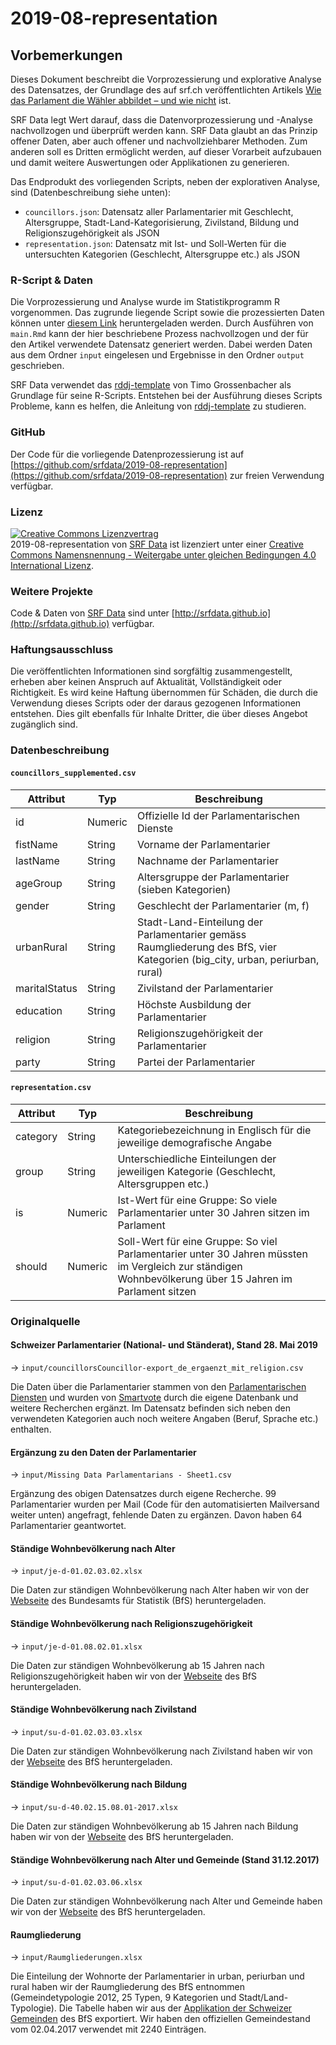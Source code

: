 # 2019-08-representation

## Vorbemerkungen

Dieses Dokument beschreibt die Vorprozessierung und explorative Analyse des Datensatzes, der Grundlage des auf srf.ch veröffentlichten Artikels [Wie das Parlament die Wähler abbildet – und wie nicht](https://www.srf.ch/news/schweiz/wahlen-2019/wahlen-2019-wie-das-parlament-die-waehler-abbildet-und-wie-nicht) ist.

SRF Data legt Wert darauf, dass die Datenvorprozessierung und -Analyse nachvollzogen und überprüft werden kann. SRF Data glaubt an das Prinzip offener Daten, aber auch offener und nachvollziehbarer Methoden. Zum anderen soll es Dritten ermöglicht werden, auf dieser Vorarbeit aufzubauen und damit weitere Auswertungen oder Applikationen zu generieren.

Das Endprodukt des vorliegenden Scripts, neben der explorativen Analyse, sind (Datenbeschreibung siehe unten):

* `councillors.json`: Datensatz aller Parlamentarier mit Geschlecht, Altersgruppe, Stadt-Land-Kategorisierung, Zivilstand, Bildung und Religionszugehörigkeit als JSON
* `representation.json`: Datensatz mit Ist- und Soll-Werten für die untersuchten Kategorien (Geschlecht, Altersgruppe etc.) als JSON


### R-Script & Daten

Die Vorprozessierung und Analyse wurde im Statistikprogramm R vorgenommen. Das zugrunde liegende Script sowie die prozessierten Daten können unter [diesem Link](https://srfdata.github.io/2019-08-representation/rscript.zip) heruntergeladen werden. Durch Ausführen von `main.Rmd` kann der hier beschriebene Prozess nachvollzogen und der für den Artikel verwendete Datensatz generiert werden. Dabei werden Daten aus dem Ordner `input` eingelesen und Ergebnisse in den Ordner `output` geschrieben. 

SRF Data verwendet das [rddj-template](https://github.com/grssnbchr/rddj-template) von Timo Grossenbacher als Grundlage für seine R-Scripts. Entstehen bei der Ausführung dieses Scripts Probleme, kann es helfen, die Anleitung von [rddj-template](https://github.com/grssnbchr/rddj-template) zu studieren.

### GitHub

Der Code für die vorliegende Datenprozessierung ist auf [https://github.com/srfdata/2019-08-representation](https://github.com/srfdata/2019-08-representation) zur freien Verwendung verfügbar.

### Lizenz

<a rel="license" href="http://creativecommons.org/licenses/by-sa/4.0/"><img alt="Creative Commons Lizenzvertrag" style="border-width:0" src="https://i.creativecommons.org/l/by-sa/4.0/88x31.png" /></a><br /><span xmlns:dct="http://purl.org/dc/terms/" href="http://purl.org/dc/dcmitype/Dataset" property="dct:title" rel="dct:type">2019-08-representation</span> von <a xmlns:cc="http://creativecommons.org/ns#" href="https://github.com/srfdata/2019-08-representation" property="cc:attributionName" rel="cc:attributionURL">SRF Data</a> ist lizenziert unter einer <a rel="license" href="http://creativecommons.org/licenses/by-sa/4.0/">Creative Commons Namensnennung - Weitergabe unter gleichen Bedingungen 4.0 International Lizenz</a>.

### Weitere Projekte

Code & Daten von [SRF Data](http://srf.ch/data) sind unter [http://srfdata.github.io](http://srfdata.github.io) verfügbar.

### Haftungsausschluss

Die veröffentlichten Informationen sind sorgfältig zusammengestellt, erheben aber keinen Anspruch auf Aktualität, Vollständigkeit oder Richtigkeit. Es wird keine Haftung übernommen für Schäden, die  durch die Verwendung dieses Scripts oder der daraus gezogenen Informationen entstehen. Dies gilt ebenfalls für Inhalte Dritter, die über dieses Angebot zugänglich sind.

### Datenbeschreibung 

#### `councillors_supplemented.csv`

| Attribut | Typ | Beschreibung |
|-------|------|-----------------------------------------------------------------------------|
| id | Numeric | Offizielle Id der Parlamentarischen Dienste |
| fistName | String | Vorname der Parlamentarier |
| lastName | String | Nachname der Parlamentarier |
| ageGroup | String | Altersgruppe der Parlamentarier (sieben Kategorien) |
| gender | String | Geschlecht der Parlamentarier (m, f) |
| urbanRural | String | Stadt-Land-Einteilung der Parlamentarier gemäss Raumgliederung des BfS, vier Kategorien (big_city, urban, periurban, rural) |
| maritalStatus | String | Zivilstand der Parlamentarier |
| education | String | Höchste Ausbildung der Parlamentarier |
| religion | String | Religionszugehörigkeit der Parlamentarier |
| party | String | Partei der Parlamentarier |


#### `representation.csv`

| Attribut | Typ | Beschreibung |
|-------|------|-----------------------------------------------------------------------------|
| category | String | Kategoriebezeichnung in Englisch für die jeweilige demografische Angabe |
| group | String | Unterschiedliche Einteilungen der jeweiligen Kategorie (Geschlecht, Altersgruppen etc.) |
| is | Numeric | Ist-Wert für eine Gruppe: So viele Parlamentarier unter 30 Jahren sitzen im Parlament |
| should | Numeric | Soll-Wert für eine Gruppe: So viel Parlamentarier unter 30 Jahren müssten im Vergleich zur ständigen Wohnbevölkerung über 15 Jahren im Parlament sitzen |


### Originalquelle

#### Schweizer Parlamentarier (National- und Ständerat), Stand 28. Mai 2019 

&rarr; `input/councillorsCouncillor-export_de_ergaenzt_mit_religion.csv`

Die Daten über die Parlamentarier stammen von den [Parlamentarischen Diensten](https://www.parlament.ch/de/%C3%BCber-das-parlament/parlamentsdienste) und wurden von [Smartvote](https://www.smartvote.ch/) durch die eigene Datenbank und weitere Recherchen ergänzt. Im Datensatz befinden sich neben den verwendeten Kategorien auch noch weitere Angaben (Beruf, Sprache etc.) enthalten.

#### Ergänzung zu den Daten der Parlamentarier

&rarr; `input/Missing Data Parlamentarians - Sheet1.csv`

Ergänzung des obigen Datensatzes durch eigene Recherche. 99 Parlamentarier wurden per Mail (Code für den automatisierten Mailversand weiter unten) angefragt, fehlende Daten zu ergänzen. Davon haben 64 Parlamentarier geantwortet.

#### Ständige Wohnbevölkerung nach Alter

&rarr; `input/je-d-01.02.03.02.xlsx`

Die Daten zur ständigen Wohnbevölkerung nach Alter haben wir von der [Webseite](https://www.bfs.admin.ch/bfs/de/home/statistiken/bevoelkerung/stand-entwicklung/alter-zivilstand-staatsangehoerigkeit.assetdetail.5866882.html) des Bundesamts für Statistik (BfS) heruntergeladen.

#### Ständige Wohnbevölkerung nach Religionszugehörigkeit

&rarr; `input/je-d-01.08.02.01.xlsx`

Die Daten zur ständigen Wohnbevölkerung ab 15 Jahren nach Religionszugehörigkeit haben wir von der [Webseite](https://www.bfs.admin.ch/bfs/de/home/statistiken/bevoelkerung/sprachen-religionen/religionen.assetdetail.7226715.html) des BfS heruntergeladen.

#### Ständige Wohnbevölkerung nach Zivilstand

&rarr; `input/su-d-01.02.03.03.xlsx`

Die Daten zur ständigen Wohnbevölkerung nach Zivilstand haben wir von der [Webseite](https://www.bfs.admin.ch/bfs/de/home/statistiken/kataloge-datenbanken/tabellen.assetdetail.5886132.html) des BfS heruntergeladen.

#### Ständige Wohnbevölkerung nach Bildung

&rarr; `input/su-d-40.02.15.08.01-2017.xlsx`

Die Daten zur ständigen Wohnbevölkerung ab 15 Jahren nach Bildung haben wir von der [Webseite](https://www.bfs.admin.ch/bfs/de/home/statistiken/kataloge-datenbanken/tabellen.assetdetail.7226522.html) des BfS heruntergeladen.

####  Ständige Wohnbevölkerung nach Alter und Gemeinde (Stand 31.12.2017)

&rarr; `input/su-d-01.02.03.06.xlsx`

Die Daten zur ständigen Wohnbevölkerung nach Alter und Gemeinde haben wir von der [Webseite](https://www.bfs.admin.ch/bfs/de/home/statistiken/kataloge-datenbanken/tabellen.assetdetail.5886142.html) des BfS heruntergeladen.

####  Raumgliederung

&rarr; `input/Raumgliederungen.xlsx`

Die Einteilung der Wohnorte der Parlamentarier in urban, periurban und rural haben wir der Raumgliederung des BfS entnommen (Gemeindetypologie 2012, 25 Typen, 9 Kategorien und Stadt/Land-Typologie). Die Tabelle haben wir aus der [Applikation der Schweizer Gemeinden](https://www.agvchapp.bfs.admin.ch/de/typologies/query) des BfS exportiert. Wir haben den offiziellen Gemeindestand vom 02.04.2017 verwendet mit 2240 Einträgen.